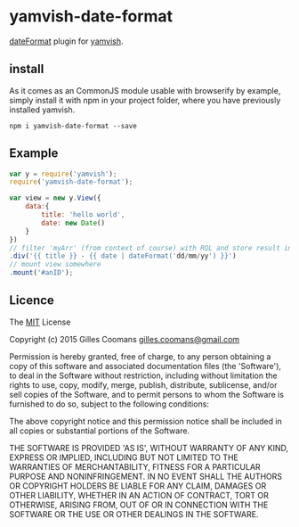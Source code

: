 # yamvish-date-format

[dateFormat](http://stevenlevithan.com/assets/misc/date.format.js) plugin for [yamvish](https://github.com/nomocas/yamvish).

## install

As it comes as an CommonJS module usable with browserify by example, simply install it with npm in your project folder, where you have previously installed yamvish.
```
npm i yamvish-date-format --save
```

## Example

```javascript
var y = require('yamvish');
require('yamvish-date-format');

var view = new y.View({
	data:{
		title: 'hello world',
		date: new Date()
	}
})
// filter 'myArr' (from context of course) with RQL and store result in 'myFilteredArr' (in context of course)
.div('{{ title }} - {{ date | dateFormat('dd/mm/yy') }}')
// mount view somewhere
.mount('#anID');
```

## Licence

The [MIT](http://opensource.org/licenses/MIT) License

Copyright (c) 2015 Gilles Coomans <gilles.coomans@gmail.com>

Permission is hereby granted, free of charge, to any person obtaining a copy of this software and associated documentation files (the 'Software'), to deal in the Software without restriction, including without limitation the rights to use, copy, modify, merge, publish, distribute, sublicense, and/or sell copies of the Software, and to permit persons to whom the Software is furnished to do so, subject to the following conditions:

The above copyright notice and this permission notice shall be included in all copies or substantial portions of the Software.

THE SOFTWARE IS PROVIDED 'AS IS', WITHOUT WARRANTY OF ANY KIND, EXPRESS OR IMPLIED, INCLUDING BUT NOT LIMITED TO THE WARRANTIES OF MERCHANTABILITY, FITNESS FOR A PARTICULAR PURPOSE AND NONINFRINGEMENT. IN NO EVENT SHALL THE AUTHORS OR COPYRIGHT HOLDERS BE LIABLE FOR ANY CLAIM, DAMAGES OR OTHER LIABILITY, WHETHER IN AN ACTION OF CONTRACT, TORT OR OTHERWISE, ARISING FROM, OUT OF OR IN CONNECTION WITH THE SOFTWARE OR THE USE OR OTHER DEALINGS IN THE SOFTWARE.

